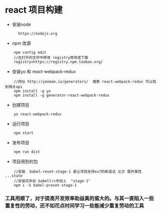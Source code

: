 # react 项目构建

- 安装node
 
```
	  https://nodejs.org  
```

- npm 改源

```
	npm config edit  
	//在打开的文件中修改 registry修改成下面
	registry=https://registry.npm.taobao.org/
```

- 安装yo 和 react-webpack-redux
```
	//网址 http://yeoman.io/generators/  搜索 react-webpack-redux 可以找到相关api
	npm install -g yo
	npm install -g generator-react-webpack-redux
```

- 创建项目

```
	yo react-webpack-redux
```

- 运行项目

```
	npm start 
```

- 发布项目 
```
	npm run dist
```


- 项目用到的包

```
	//安装  babel-reset-stage-1 是让项目支持es7的新语法 比方 展开属性  ...state  
	//安装完毕在 babellrc中加上  "stage-1"
	npm i -S babel-preset-stage-1
```


### 工具用顺了，对于提高开发效率助益真的蛮大的。与其一直陷入一些重复性的劳动，还不如花点时间学习一些能减少重复劳动的工具 